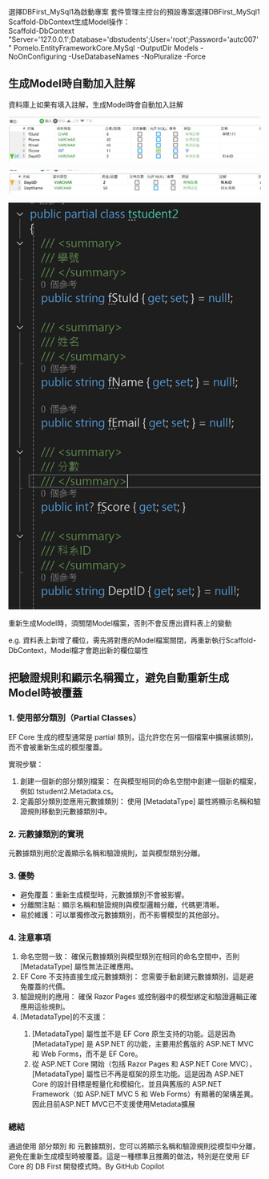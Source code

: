 ﻿選擇DBFirst_MySql1為啟動專案
套件管理主控台的預設專案選擇DBFirst_MySql1
Scaffold-DbContext生成Model操作：\
Scaffold-DbContext "Server='127.0.0.1';Database='dbstudents';User='root';Password='autc007'" Pomelo.EntityFrameworkCore.MySql -OutputDir Models -NoOnConfiguring -UseDatabaseNames -NoPluralize -Force

## 生成Model時自動加入註解
資料庫上如果有填入註解，生成Model時會自動加入註解

<p><img alt="圖" title="Comm1" src="Comm1.jpg" /></p>
<p><img alt="圖" title="Comm2" src="Comm2.jpg" /></p>
<p><img alt="圖" title="Comm3" src="Comm3.jpg" /></p>

<p>重新生成Model時，須關閉Model檔案，否則不會反應出資料表上的變動</p>
e.g. 資料表上新增了欄位，需先將對應的Model檔案關閉，再重新執行Scaffold-DbContext，Model檔才會跑出新的欄位屬性

## 把驗證規則和顯示名稱獨立，避免自動重新生成Model時被覆蓋
<h3>1. 使用部分類別（Partial Classes）</h3>
EF Core 生成的模型通常是 partial 類別，這允許您在另一個檔案中擴展該類別，而不會被重新生成的模型覆蓋。

<p>實現步驟：</p>
<ol>
	<li>創建一個新的部分類別檔案： 在與模型相同的命名空間中創建一個新的檔案，例如 tstudent2.Metadata.cs。</li>
	<li>定義部分類別並應用元數據類別： 使用 [MetadataType] 屬性將顯示名稱和驗證規則移動到元數據類別中。</li>
</ol>
	
<h3>2. 元數據類別的實現</h3>
元數據類別用於定義顯示名稱和驗證規則，並與模型類別分離。

<h3>3. 優勢</h3>
<ul>
	<li>避免覆蓋：重新生成模型時，元數據類別不會被影響。</li>
	<li>分離關注點：顯示名稱和驗證規則與模型邏輯分離，代碼更清晰。</li>
	<li>易於維護：可以單獨修改元數據類別，而不影響模型的其他部分。</li>
</ul>

<h3>4. 注意事項</h3>
<ol>
	<li>命名空間一致： 確保元數據類別與模型類別在相同的命名空間中，否則 [MetadataType] 屬性無法正確應用。</li>
	<li>EF Core 不支持直接生成元數據類別： 您需要手動創建元數據類別，這是避免覆蓋的代價。</li>
	<li>驗證規則的應用： 確保 Razor Pages 或控制器中的模型綁定和驗證邏輯正確應用這些規則。</li>
	<li>[MetadataType]的不支援：</li>
	<ol>
		<li>[MetadataType] 屬性並不是 EF Core 原生支持的功能。這是因為 [MetadataType] 是 ASP.NET 的功能，主要用於舊版的 ASP.NET MVC 和 Web Forms，而不是 EF Core。</li>
		<li>從 ASP.NET Core 開始（包括 Razor Pages 和 ASP.NET Core MVC），[MetadataType] 屬性已不再是框架的原生功能。這是因為 ASP.NET Core 的設計目標是輕量化和模組化，並且與舊版的 ASP.NET Framework（如 ASP.NET MVC 5 和 Web Forms）有顯著的架構差異。因此目前ASP.NET MVC已不支援使用Metadata擴展</li>
	</ol>	
</ol>

<p><h3>總結</h3></p>
通過使用 部分類別 和 元數據類別，您可以將顯示名稱和驗證規則從模型中分離，避免在重新生成模型時被覆蓋。這是一種標準且推薦的做法，特別是在使用 EF Core 的 DB First 開發模式時。By GitHub Copilot
